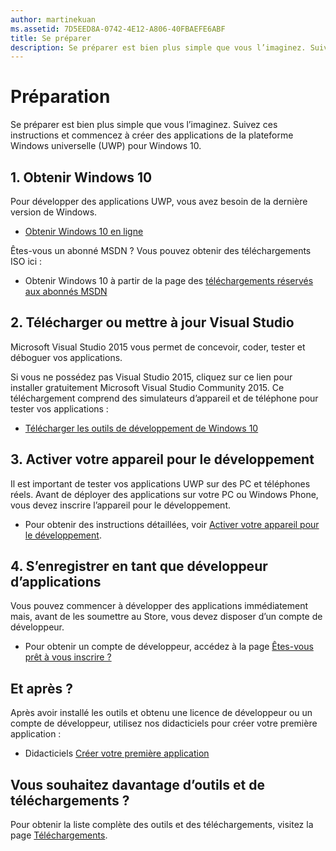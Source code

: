 ```yaml
---
author: martinekuan
ms.assetid: 7D5EED8A-0742-4E12-A806-40FBAEFE6ABF
title: Se préparer
description: Se préparer est bien plus simple que vous l’imaginez. Suivez ces instructions et commencez à créer des applications de la plateforme Windows universelle (UWP) pour Windows 10.
---
```

# Préparation

Se préparer est bien plus simple que vous l’imaginez. Suivez ces instructions et commencez à créer des applications de la plateforme Windows universelle (UWP) pour Windows 10.

## 1. Obtenir Windows 10

Pour développer des applications UWP, vous avez besoin de la dernière version de Windows.

-   [Obtenir Windows 10 en ligne](http://go.microsoft.com/fwlink/p/?LinkId=619312)

Êtes-vous un abonné MSDN ? Vous pouvez obtenir des téléchargements ISO ici :

-   Obtenir Windows 10 à partir de la page des [téléchargements réservés aux abonnés MSDN](http://go.microsoft.com/fwlink/p/?LinkId=266384)

## 2. Télécharger ou mettre à jour Visual Studio

Microsoft Visual Studio 2015 vous permet de concevoir, coder, tester et déboguer vos applications.

Si vous ne possédez pas Visual Studio 2015, cliquez sur ce lien pour installer gratuitement Microsoft Visual Studio Community 2015. Ce téléchargement comprend des simulateurs d’appareil et de téléphone pour tester vos applications :

-   [Télécharger les outils de développement de Windows 10](https://go.microsoft.com/fwlink/p/?LinkID=534189)

## 3. Activer votre appareil pour le développement

Il est important de tester vos applications UWP sur des PC et téléphones réels. Avant de déployer des applications sur votre PC ou Windows Phone, vous devez inscrire l’appareil pour le développement.

-   Pour obtenir des instructions détaillées, voir [Activer votre appareil pour le développement](enable-your-device-for-development.md).

## 4. S’enregistrer en tant que développeur d’applications

Vous pouvez commencer à développer des applications immédiatement mais, avant de les soumettre au Store, vous devez disposer d’un compte de développeur.

-   Pour obtenir un compte de développeur, accédez à la page [Êtes-vous prêt à vous inscrire ?](sign-up.md)

## Et après ?

Après avoir installé les outils et obtenu une licence de développeur ou un compte de développeur, utilisez nos didacticiels pour créer votre première application :

-   Didacticiels [Créer votre première application](your-first-app.md)

## Vous souhaitez davantage d’outils et de téléchargements ?

Pour obtenir la liste complète des outils et des téléchargements, visitez la page [Téléchargements](http://go.microsoft.com/fwlink/p/?linkid=285935).




<!--HONumber=May16_HO2-->


